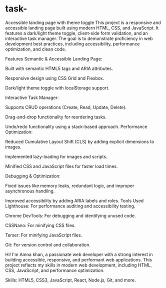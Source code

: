 # task-
Accessible landing page with theme toggle
This project is a responsive and accessible landing page built using modern HTML, CSS, and JavaScript. It features a dark/light theme toggle, client-side form validation, and an interactive task manager. The goal is to demonstrate proficiency in web development best practices, including accessibility, performance optimization, and clean code.

Features
Semantic & Accessible Landing Page:

Built with semantic HTML5 tags and ARIA attributes.

Responsive design using CSS Grid and Flexbox.

Dark/light theme toggle with localStorage support.

Interactive Task Manager:

Supports CRUD operations (Create, Read, Update, Delete).

Drag-and-drop functionality for reordering tasks.

Undo/redo functionality using a stack-based approach.
Performance Optimization:

Reduced Cumulative Layout Shift (CLS) by adding explicit dimensions to images.

Implemented lazy-loading for images and scripts.

Minified CSS and JavaScript files for faster load times.

Debugging & Optimization:

Fixed issues like memory leaks, redundant logic, and improper asynchronous handling.

Improved accessibility by adding ARIA labels and roles.
Tools Used
Lighthouse: For performance auditing and accessibility testing.

Chrome DevTools: For debugging and identifying unused code.

CSSNano: For minifying CSS files.

Terser: For minifying JavaScript files.

Git: For version control and collaboration.

Hi! I'm Amna khan, a passionate web developer with a strong interest in building accessible, responsive, and performant web applications. This project reflects my skills in modern web development, including HTML, CSS, JavaScript, and performance optimization.

Skills: HTML5, CSS3, JavaScript, React, Node.js, Git, and more.
